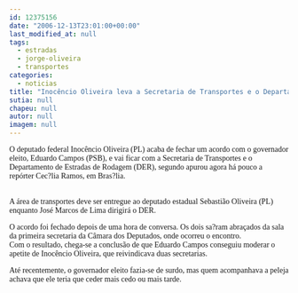 ```yaml
---
id: 12375156
date: "2006-12-13T23:01:00+00:00"
last_modified_at: null
tags:
  - estradas
  - jorge-oliveira
  - transportes
categories:
  - noticias
title: "Inocêncio Oliveira leva a Secretaria de Transportes e o Departamento de Estradas de Rodagem"
sutia: null
chapeu: null
autor: null
imagem: null
---
```

<p><P><FONT face=Verdana>O deputado federal Inocêncio Oliveira (PL) acaba de fechar um acordo com o governador eleito, Eduardo Campos (PSB), e vai ficar com a Secretaria de Transportes e o Departamento de Estradas de Rodagem (DER), segundo apurou agora há pouco a repórter Cec?lia Ramos, em Bras?lia.</FONT></P><FONT face=Verdana></p>
<p><P><BR>A área de transportes deve ser entregue ao deputado estadual Sebastião Oliveira (PL) enquanto José Marcos de Lima dirigirá o DER.<BR></P></p>
<p><P>O acordo foi fechado depois de uma hora de conversa. Os dois sa?ram abraçados da sala da primeira secretaria da Câmara dos Deputados, onde ocorreu o encontro.<BR>Com o resultado, chega-se a conclusão de que Eduardo Campos conseguiu moderar o apetite de Inocêncio Oliveira, que reivindicava duas secretarias. </P></p>
<p><P>Até recentemente, o governador eleito fazia-se de surdo, mas quem acompanhava a peleja achava que ele teria que ceder mais cedo ou mais tarde.</FONT></P> </p>
